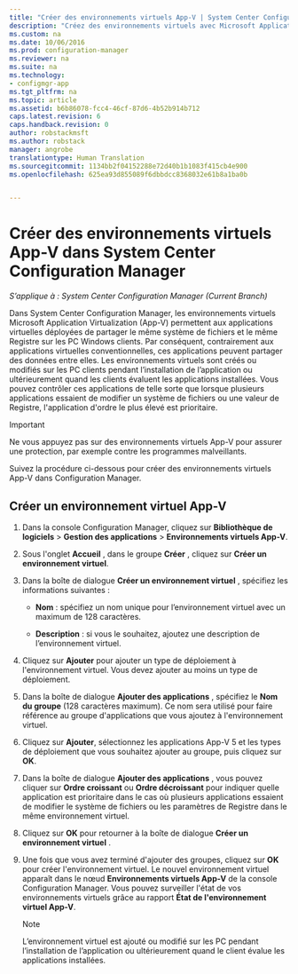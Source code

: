 ```yaml
---
title: "Créer des environnements virtuels App-V | System Center Configuration Manager"
description: "Créez des environnements virtuels avec Microsoft Application Virtualization pour permettre aux applications de partager des données entre elles."
ms.custom: na
ms.date: 10/06/2016
ms.prod: configuration-manager
ms.reviewer: na
ms.suite: na
ms.technology:
- configmgr-app
ms.tgt_pltfrm: na
ms.topic: article
ms.assetid: b6b86078-fcc4-46cf-87d6-4b52b914b712
caps.latest.revision: 6
caps.handback.revision: 0
author: robstackmsft
ms.author: robstack
manager: angrobe
translationtype: Human Translation
ms.sourcegitcommit: 1134bb2f04152288e72d40b1b1083f415cb4e900
ms.openlocfilehash: 625ea93d855089f6dbbdcc8368032e61b8a1ba0b


---
```

# <a name="create-app-v-virtual-environments-in-system-center-configuration-manager"></a>Créer des environnements virtuels App-V dans System Center Configuration Manager

*S’applique à : System Center Configuration Manager (Current Branch)*

Dans System Center Configuration Manager, les environnements virtuels Microsoft Application Virtualization (App-V) permettent aux applications virtuelles déployées de partager le même système de fichiers et le même Registre sur les PC Windows clients. Par conséquent, contrairement aux applications virtuelles conventionnelles, ces applications peuvent partager des données entre elles. Les environnements virtuels sont créés ou modifiés sur les PC clients pendant l’installation de l’application ou ultérieurement quand les clients évaluent les applications installées. Vous pouvez contrôler ces applications de telle sorte que lorsque plusieurs applications essaient de modifier un système de fichiers ou une valeur de Registre, l'application d'ordre le plus élevé est prioritaire.  

> [!IMPORTANT]  
>  Ne vous appuyez pas sur des environnements virtuels App-V pour assurer une protection, par exemple contre les programmes malveillants.  

 Suivez la procédure ci-dessous pour créer des environnements virtuels App-V dans Configuration Manager.  

## <a name="create-an-app-v-virtual-environment"></a>Créer un environnement virtuel App-V  

1.  Dans la console Configuration Manager, cliquez sur **Bibliothèque de logiciels** > **Gestion des applications** > **Environnements virtuels App-V**.  

3.  Sous l'onglet **Accueil** , dans le groupe **Créer** , cliquez sur **Créer un environnement virtuel**.  

4.  Dans la boîte de dialogue **Créer un environnement virtuel** , spécifiez les informations suivantes :  

    -   **Nom** : spécifiez un nom unique pour l’environnement virtuel avec un maximum de 128 caractères.  

    -   **Description** : si vous le souhaitez, ajoutez une description de l’environnement virtuel.  

5.  Cliquez sur **Ajouter** pour ajouter un type de déploiement à l'environnement virtuel. Vous devez ajouter au moins un type de déploiement.  

6.  Dans la boîte de dialogue **Ajouter des applications** , spécifiez le **Nom du groupe** (128 caractères maximum). Ce nom sera utilisé pour faire référence au groupe d'applications que vous ajoutez à l'environnement virtuel.  

7.  Cliquez sur **Ajouter**, sélectionnez les applications App-V 5 et les types de déploiement que vous souhaitez ajouter au groupe, puis cliquez sur **OK**.  

8.  Dans la boîte de dialogue **Ajouter des applications** , vous pouvez cliquer sur **Ordre croissant** ou **Ordre décroissant** pour indiquer quelle application est prioritaire dans le cas où plusieurs applications essaient de modifier le système de fichiers ou les paramètres de Registre dans le même environnement virtuel.  

9. Cliquez sur **OK** pour retourner à la boîte de dialogue **Créer un environnement virtuel** .  

10. Une fois que vous avez terminé d'ajouter des groupes, cliquez sur **OK** pour créer l'environnement virtuel. Le nouvel environnement virtuel apparaît dans le nœud **Environnements virtuels App-V** de la console Configuration Manager. Vous pouvez surveiller l'état de vos environnements virtuels grâce au rapport **État de l'environnement virtuel App-V**.  

    > [!NOTE]  
    >  L’environnement virtuel est ajouté ou modifié sur les PC pendant l’installation de l’application ou ultérieurement quand le client évalue les applications installées.  



<!--HONumber=Nov16_HO1-->


